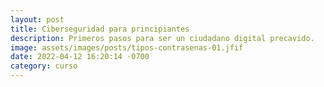 ```yaml
---
layout: post
title: Ciberseguridad para principiantes
description: Primeros pasos para ser un ciudadano digital precavido.
image: assets/images/posts/tipos-contrasenas-01.jfif
date: 2022-04-12 16:20:14 -0700
category: curso
---
```


